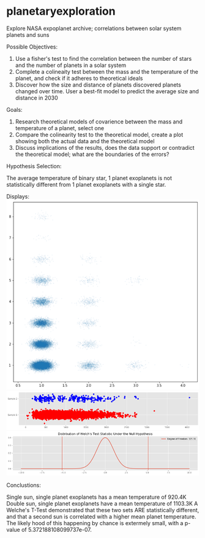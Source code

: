 # planetaryexploration
Explore NASA expoplanet archive; correlations between solar system planets and suns

Possible Objectives:

1. Use a fisher's test to find the correlation between the number of stars and the number of planets in a solar system
2. Complete a colineaity test between the mass and the temperature of the planet, and check if it adheres to theoretical ideals
3. Discover how the size and distance of planets discovered planets changed over time. User a best-fit model to predict the average size and distance in 2030


Goals: 
1. Research theoretical models of covarience between the mass and temperature of a planet, select one
2. Compare the colinearity test to the theoretical model, create a plot showing both the actual data and the theoretical model
3. Discuss implications of the results, does the data support or contradict the theoretical model; 
   what are the boundaries of the errors?
   
 
Hypothesis Selection:

The average temperature of binary star, 1 planet exoplanets is not statistically different from 1 planet exoplanets with a single star. 


Displays:
![alt text](./images/plot1.png?raw=true)
![alt text](https://github.com/brianbeeler/planetaryexploration/blob/master/images/plot2.png?raw=true)
![alt text](https://github.com/brianbeeler/planetaryexploration/blob/master/images/plot3.png?raw=true)


Conclustions:

Single sun, single planet exoplanets has a mean temperature of 920.4K Double sun, single planet exoplanets have a mean temperature of 1103.3K
A Welche's T-Test demonstrated that these two sets ARE statistically different, and that a second sun is correlated with a higher mean planet
temperature. The likely hood of this happening by chance is extermely small, with a p-value of 5.372188108099737e-07.
